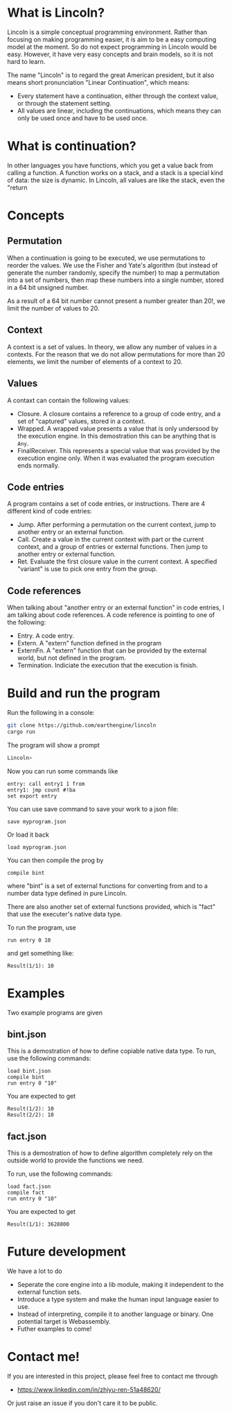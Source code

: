 # What is Lincoln?

Lincoln is a simple conceptual programming environment. Rather than focusing on making programming easier, it is aim to be a easy computing model at the moment. So do not expect programming in Lincoln would be easy. However, it have very easy concepts and brain models, so it is not hard to learn.

The name "Lincoln" is to regard the great American president, but it also means short pronunciation "Linear Continuation", which means:

* Every statement have a continuation, either through the context value, or through the statement setting.
* All values are linear, including the continuations, which means they can only be used once and have to be used once.

# What is continuation?

In other languages you have functions, which you get a value back from calling a function. A function works on a stack, and a stack is a special kind of data: the size is dynamic. In Lincoln, all values are like the stack, even the "return

# Concepts

## Permutation

When a continuation is going to be executed, we use permutations to reorder the values. We use the Fisher and Yate's algorithm (but instead of generate the number randomly, specify the number) to map a permutation into a set of numbers, then map these numbers into a single number, stored in a 64 bit unsigned number.

As a result of a 64 bit number cannot present a number greater than 20!, we limit the number of values to 20.

## Context

A context is a set of values. In theory, we allow any number of values in a contexts. For the reason that we do not allow permutations for more than 20 elements, we limit the number of elements of a context to 20.

## Values

A contaxt can contain the following values:

* Closure. A closure contains a reference to a group of code entry, and a set of "captured" values, stored in a context.
* Wrapped. A wrapped value presents a value that is only undersood by the execution engine. In this demostration this can be anything that is `Any`.
* FinalReceiver. This represents a special value that was provided by the execution engine only. When it was evaluated the program execution ends normally.

## Code entries

A program contains a set of code entries, or instructions. There are 4 different kind of code entries:

* Jump. After performing a permutation on the current context, jump to another entry or an external function.
* Call. Create a value in the current context with part or the current context, and a group of entries or external functions. Then jump to another entry or external function.
* Ret. Evaluate the first closure value in the current context. A specified "variant" is use to pick one entry from the group.

## Code references

When talking about "another entry or an external function" in code entries, I am talking about code references. A code reference is pointing to one of the following:

* Entry. A code entry.
* Extern. A "extern" function defined in the program
* ExternFn. A "extern" function that can be provided by the external world, but not defined in the program.
* Termination. Indiciate the execution that the execution is finish.

# Build and run the program

Run the following in a console:
```sh
git clone https://github.com/earthengine/lincoln
cargo run
```
The program will show a prompt

```sh
Lincoln> 
```
Now you can run some commands like

```text
entry: call entry1 1 from
entry1: jmp count #!ba
set export entry
```
You can use save command to save your work to a json file:

```text
save myprogram.json
```
Or load it back

```text
load myprogram.json
```
You can then compile the prog by 

```text
compile bint
```
where "bint" is a set of external functions for converting from and to a number data type defined in pure Lincoln. 

There are also another set of external functions provided, which is "fact" that use the executer's native data type.

To run the program, use
```
run entry 0 10
```
and get something like:

```text
Result(1/1): 10
```

# Examples
Two example programs are given

## bint.json
This is a demostration of how to define copiable native data type. To run, use the following commands:

```text
load bint.json
compile bint
run entry 0 "10"
```
You are expected to get
```text
Result(1/2): 10
Result(2/2): 10
```

## fact.json
This is a demostration of how to define algorithm completely rely on the outside world to provide the functions we need.

To run, use the following commands:

```text
load fact.json
compile fact
run entry 0 "10"
```
You are expected to get
```text
Result(1/1): 3628800
```

# Future development
We have a lot to do

* Seperate the core engine into a lib module, making it independent to the external function sets.
* Introduce a type system and make the human input language easier to use.
* Instead of interpreting, compile it to another language or binary. One potential target is Webassembly.
* Futher examples to come!

# Contact me!

If you are interested in this project, please feel free to contact me through 

* https://www.linkedin.com/in/zhiyu-ren-51a48620/

Or just raise an issue if you don't care it to be public.